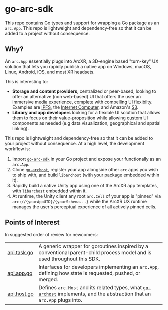 # go-arc-sdk

This repo contains Go types and support for wrapping a Go package as an `arc.App`.  This repo is lightweight and dependency-free so that it can be added to a project without consequence.

## Why?

An `arc.App` essentially plugs into ArcXR, a 3D-engine based "turn-key" UX solution that lets you rapidly publish a native app on Windows, macOS, Linux, Android, iOS, and most XR headsets.

This is interesting to:
  - **Storage and content providers**, centralized or peer-based, looking to offer an alternative (non web-based) UI that offers the user an immersive media experience, complete with compelling UI flexibilty.   Examples are [IPFS](https://www.ipfs.com/), the [Internet Computer](https://dfinity.org/), and Amazon's [S3](https://aws.amazon.com/s3/).
  - **Library and app developers** looking for a flexible UI solution that allows them to focus on their value-proposition while allowing custom UI components as needed (e.g data visualization, geographical and spatial linking).
  
This repo is lightweight and dependency-free so that it can be added to your project without consequence.  At a high level, the development workflow is:

  1. Import [`go-arc-sdk`](https://github.com/arcspace/go-arc-sdk) in your Go project and expose your functionally as an `arc.App`.
  2. Clone [`go-archost`](https://github.com/arcspace/go-archost), register your app alongside other `arc` apps you wish to ship with, and build `libarchost` (with your package embedded within it).
  3. Rapidly build a native Unity app using one of the ArcXR app templates, with `libarchost` embedded within it.
  4. At runtime, the Unity client any root `arc.Cell` of your app is "pinned" via `arc://{yourAppUID}/{yourSchema...}` while the ArcXR UX runtime manages the user's perceptual experience of all actively pinned cells.
  
## Points of Interest

In suggested order of review for newcomers:

|                          |                                                                   |
|------------------------- | ------------------------------------------------------------------|
| [api.task.go](https://github.com/arcspace/go-arc-sdk/blob/main/stdlib/task/api.task.go)        | A generic wrapper for goroutines inspired by a conventional parent-child process model and is used throughout this SDK.              |
| [api.app.go](https://github.com/arcspace/go-arc-sdk/blob/main/apis/arc/api.app.go)    | Interfaces for developers implementing an `arc.App`, defining how state is requested, pushed, or merged.                |
| [api.host.go](https://github.com/arcspace/go-arc-sdk/blob/main/apis/arc/api.host.go) | Defines `arc.Host` and its related types, what [`go-archost`](https://github.com/arcspace/go-archost) implements, and the abstraction that an `arc.App` plugs into.             |
